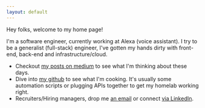 ```yaml
---
layout: default
---
```


Hey folks, welcome to my home page!

I'm a software engineer, currently working at Alexa (voice assistant). I try to be a generalist (full-stack) engineer, I've gotten my hands dirty with front-end, back-end and infrastructure/cloud.

- Checkout [my posts on medium](https://taha-khan.medium.com/) to see what I'm thinking about these days.
- Dive into [my github](https://github.com/TahaNKhan/) to see what I'm cooking. It's usually some automation scripts or plugging APIs together to get my homelab working right.
- Recruiters/Hiring managers, drop me [an email](mailto:taha1112+recruiting@gmail.com) or connect [via LinkedIn](https://www.linkedin.com/in/tahakhan1112/).

